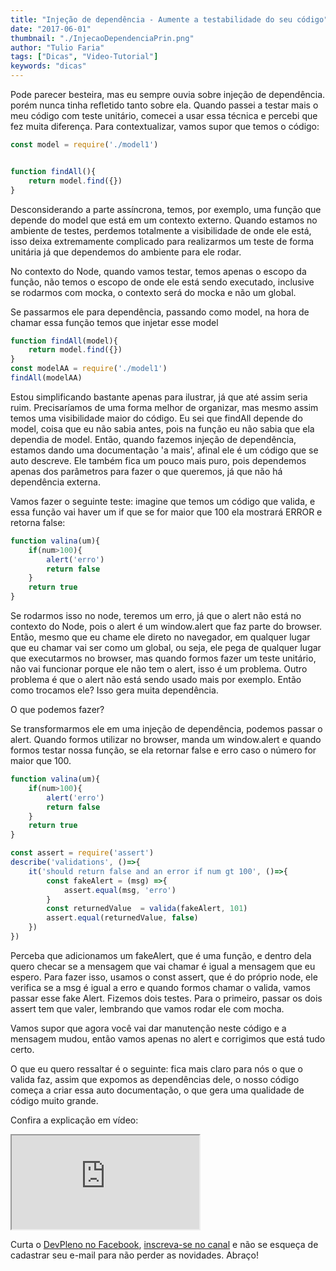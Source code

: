 ```yaml
---
title: "Injeção de dependência - Aumente a testabilidade do seu código"
date: "2017-06-01"
thumbnail: "./InjecaoDependenciaPrin.png"
author: "Tulio Faria"
tags: ["Dicas", "Video-Tutorial"]
keywords: "dicas"
---
```



Pode parecer besteira, mas eu sempre ouvia sobre injeção de dependência. porém nunca tinha refletido tanto sobre ela. Quando passei a testar mais o meu código com teste unitário, comecei a usar essa técnica e percebi que fez muita diferença. Para contextualizar, vamos supor que temos o código:

```jsx {numberLines: true}
const model = require('./model1')


function findAll(){
    return model.find({})
}
```

Desconsiderando a parte assíncrona, temos, por exemplo, uma função que depende do model que está em um contexto externo. Quando estamos no ambiente de testes, perdemos totalmente a visibilidade de onde ele está, isso deixa extremamente complicado para realizarmos um teste de forma unitária já que dependemos do ambiente para ele rodar. 

No contexto do Node, quando vamos testar, temos apenas o escopo da função, não temos o escopo de onde ele está sendo executado, inclusive se rodarmos com mocka, o contexto será do mocka e não um global. 

Se passarmos ele para dependência, passando como model, na hora de chamar essa função temos que injetar esse model

```jsx {numberLines: true}
function findAll(model){
    return model.find({})
}
const modelAA = require('./model1')
findAll(modelAA)
```

Estou simplificando bastante apenas para ilustrar, já que até assim seria ruim. Precisaríamos de uma forma melhor de organizar, mas mesmo assim temos uma visibilidade maior do código. Eu sei que findAll depende do model, coisa que eu não sabia antes, pois na função eu não sabia que ela dependia de model. Então, quando fazemos injeção de dependência, estamos dando uma documentação 'a mais', afinal ele é um código que se auto descreve. Ele também fica um pouco mais puro, pois dependemos apenas dos parâmetros para fazer o que queremos, já que não há dependência externa. 

Vamos fazer o seguinte teste: imagine que temos um código que valida, e essa função vai haver um if que se for maior que 100 ela mostrará ERROR e retorna false:

```jsx {numberLines: true}
function valina(um){
    if(num>100){
        alert('erro')
        return false
    }
    return true
}
```

Se rodarmos isso no node, teremos um erro, já que o alert não está no contexto do Node, pois o alert é um window.alert que faz parte do browser. Então, mesmo que eu chame ele direto no navegador, em qualquer lugar que eu chamar vai ser como um global, ou seja, ele pega de qualquer lugar que executarmos no browser, mas quando formos fazer um teste unitário, não vai funcionar porque ele não tem o alert, isso é um problema. Outro problema é que o alert não está sendo usado mais por exemplo. Então como trocamos ele? Isso gera muita dependência. 

O que podemos fazer? 

Se transformarmos ele em uma injeção de dependência, podemos passar o alert. Quando formos utilizar no browser, manda um window.alert e quando formos testar nossa função, se ela retornar false e erro caso o número for maior que 100.

```jsx {numberLines: true}
function valina(um){
    if(num>100){
        alert('erro')
        return false
    }
    return true
}

const assert = require('assert')
describe('validations', ()=>{
    it('should return false and an error if num gt 100', ()=>{
        const fakeAlert = (msg) =>{
            assert.equal(msg, 'erro')
        }
        const returnedValue  = valida(fakeAlert, 101)
        assert.equal(returnedValue, false)
    })
})
```

Perceba que adicionamos um fakeAlert, que é uma função, e dentro dela quero checar se a mensagem que vai chamar é igual a mensagem que eu espero. Para fazer isso, usamos o const assert, que é do próprio node, ele verifica se a msg é igual a erro e quando formos chamar o valida, vamos passar esse fake Alert. Fizemos dois testes. Para o primeiro, passar os dois assert tem que valer, lembrando que vamos rodar ele com mocha. 

Vamos supor que agora você vai dar manutenção neste código e a mensagem mudou, então vamos apenas no alert e corrigimos que está tudo certo. 

O que eu quero ressaltar é o seguinte: fica mais claro para nós o que o valida faz, assim que expomos as dependências dele, o nosso código começa a criar essa auto documentação, o que gera uma qualidade de código muito grande. 

Confira a explicação em vídeo: 

<div class="embed-responsive embed-responsive-16by9 mb-4">
  <iframe class="embed-responsive-item" src="https://www.youtube.com/embed/L_Hp97n2als" allowfullscreen></iframe>
</div> 

Curta o [DevPleno no Facebook](https://www.facebook.com/devpleno), [inscreva-se no canal](https://www.youtube.com/devplenocom) e não se esqueça de cadastrar seu e-mail para não perder as novidades. Abraço!